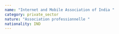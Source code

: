 ```yaml
---
name: "Internet and Mobile Association of India "
category: private_sector
nature: "Association professionnelle "
nationality: IND
---
```

    